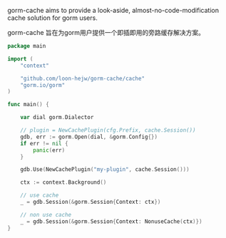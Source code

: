 gorm-cache aims to provide a look-aside, almost-no-code-modification cache solution for gorm users.

gorm-cache 旨在为gorm用户提供一个即插即用的旁路缓存解决方案。

```go
package main

import (
	"context"

	"github.com/loon-hejw/gorm-cache/cache"
	"gorm.io/gorm"
)

func main() {

	var dial gorm.Dialector

	// plugin = NewCachePlugin(cfg.Prefix, cache.Session())
	gdb, err := gorm.Open(dial, &gorm.Config{})
	if err != nil {
		panic(err)
	}

	gdb.Use(NewCachePlugin("my-plugin", cache.Session()))

	ctx := context.Background()

	// use cache
	_ = gdb.Session(&gorm.Session{Context: ctx})

	// non use cache
	_ = gdb.Session(&gorm.Session{Context: NonuseCache(ctx)})
}
```